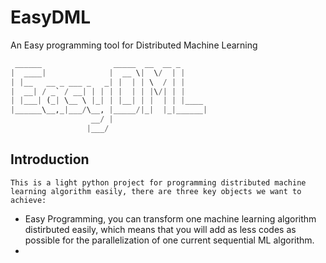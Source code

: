 # EasyDML
An Easy programming tool for Distributed Machine Learning

```python
 ______                _____  __  __ _      
|  ____|              |  __ \|  \/  | |     
| |__   __ _ ___ _   _| |  | | \  / | |     
|  __| / _` / __| | | | |  | | |\/| | |     
| |___| (_| \__ \ |_| | |__| | |  | | |____ 
|______\__,_|___/\__, |_____/|_|  |_|______|
                  __/ |                     
                 |___/                      
```
## Introduction
    This is a light python project for programming distributed machine learning algorithm easily, there are three key objects we want to achieve:
* Easy Programming, you can transform one machine learning algorithm distirbuted easily, which means that you will add as less codes as possible for the parallelization of one current sequential ML algorithm.
* 
